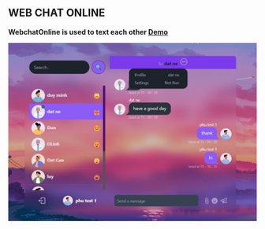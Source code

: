 ## <strong >WEB CHAT ONLINE<strong/>
<div>
  <p>
    WebchatOnline is used to text each other
    <a href="https://webchatonline.onrender.com/" >Demo</a>
  </p>
  <img title="Demo WWebchatOnline" alt="Exam WebChatOnline" src="./ImagesReadme/Demo1.jpg">
</div>

